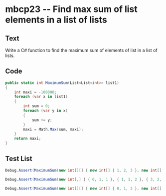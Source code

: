 # mbcp23 -- Find max sum of list elements in a list of lists

## Text

Write a C# function to find the maximum sum of elements of list in a list of lists.

## Code

```csharp
public static int MaximumSum(List<List<int>> list1) 
{
    int maxi = -100000;
    foreach (var x in list1) 
    {
        int sum = 0;
        foreach (var y in x) 
        {
            sum += y;      
        }
        maxi = Math.Max(sum, maxi);
    }
    return maxi;
}
```

## Test List

```csharp
Debug.Assert(MaximumSum(new int[][] { new int[] { 1, 2, 3 }, new int[] { 4, 5, 6 }, new int[] { 10, 11, 12 }, new int[] { 7, 8, 9 } }) == 33);
```

```csharp
Debug.Assert(MaximumSum(new int[,] { { 0, 1, 1 }, { 1, 1, 2 }, { 3, 2, 1 } }) == 6);
```

```csharp
Debug.Assert(MaximumSum(new int[][] { new int[] { 0, 1, 3 }, new int[] { 1, 2, 1 }, new int[] { 9, 8, 2 }, new int[] { 0, 1, 0 }, new int[] { 6, 4, 8 } }) == 19);
```
